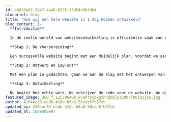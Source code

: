 ```yaml
---
id: 46650a82-2647-4a48-b595-35d54c0b29b4
blueprint: blog
title: 'Hoe wij een hele website in 1 dag hebben ontwikkeld'
blog_content: |-
  **Introductie**

  In de snelle wereld van websiteontwikkeling is efficiëntie vaak van essentieel belang. Vandaag nemen we je mee op een reis door een dag in het leven van een websiteontwikkelaar en laten we zien hoe we in slechts één dag een volledig functionele website kunnen ontwikkelen. Natuurlijk is dit slechts een versnelde weergave van het proces, maar het toont welke stappen betrokken zijn en hoe een website binnen een beperkte tijdsperiode kan worden gelanceerd.

  **Stap 1: De Voorbereiding**

  Een succesvolle website begint met een duidelijk plan. Voordat we aan de slag gaan, moeten we ons idee uitwerken, doelgroep identificeren en belangrijke functies en doelstellingen bepalen. Dit omvat ook het kiezen van een domeinnaam en hostingprovider.

  **Stap 2: Ontwerp en Lay-out**

  Met een plan in gedachten, gaan we aan de slag met het ontwerpen van de website. We maken een wireframe of een conceptueel ontwerp dat de lay-out, kleurenschema en algemene structuur van de site bepaalt. We selecteren geschikte afbeeldingen en creëren een aantrekkelijke visuele identiteit.

  **Stap 3: Ontwikkeling**

  Nu begint het echte werk. We schrijven de code voor de website. We gebruiken HTML voor de structuur, CSS voor de opmaak en JavaScript voor interactieve elementen. We zorgen ervoor dat de site responsief is, zodat deze er goed uitziet op verschillende apparaten.
featured_image: 360_f_125306408_wuqhroybkgznnqnblys20bcl0ujqcjio.jpg
author: 4104ac33-eedb-41bb-b5a8-50cda5fb37cb
updated_by: 4104ac33-eedb-41bb-b5a8-50cda5fb37cb
updated_at: 1698400997
---
```

